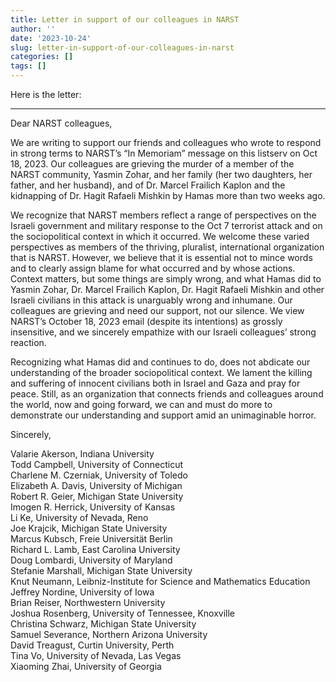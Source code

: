 ```yaml
---
title: Letter in support of our colleagues in NARST
author: ''
date: '2023-10-24'
slug: letter-in-support-of-our-colleagues-in-narst
categories: []
tags: []
---
```


Here is the letter:

---

Dear NARST colleagues,

We are writing to support our friends and colleagues who wrote to respond in strong terms to NARST’s “In Memoriam” message on this listserv on Oct 18, 2023. Our colleagues are grieving the murder of a member of the NARST community, Yasmin Zohar, and her family (her two daughters, her father, and her husband), and of Dr. Marcel Frailich Kaplon and the kidnapping of Dr. Hagit Rafaeli Mishkin by Hamas more than two weeks ago.

We recognize that NARST members reflect a range of perspectives on the Israeli government and military response to the Oct 7 terrorist attack and on the sociopolitical context in which it occurred. We welcome these varied perspectives as members of the thriving, pluralist, international organization that is NARST. However, we believe that it is essential not to mince words and to clearly assign blame for what occurred and by whose actions. Context matters, but some things are simply wrong, and what Hamas did to Yasmin Zohar, Dr. Marcel Frailich Kaplon, Dr. Hagit Rafaeli Mishkin and other Israeli civilians in this attack is unarguably wrong and inhumane. Our colleagues are grieving and need our support, not our silence. We view NARST’s October 18, 2023 email (despite its intentions) as grossly insensitive, and we sincerely empathize with our Israeli colleagues’ strong reaction.

Recognizing what Hamas did and continues to do, does not abdicate our understanding of the broader sociopolitical context. We lament the killing and suffering of innocent civilians both in Israel and Gaza and pray for peace. Still, as an organization that connects friends and colleagues around the world, now and going forward, we can and must do more to demonstrate our understanding and support amid an unimaginable horror.

Sincerely,

Valarie Akerson, Indiana University  
Todd Campbell, University of Connecticut  
Charlene M. Czerniak, University of Toledo  
Elizabeth A. Davis, University of Michigan  
Robert R. Geier, Michigan State University  
Imogen R. Herrick, University of Kansas  
Li Ke, University of Nevada, Reno  
Joe Krajcik, Michigan State University  
Marcus Kubsch, Freie Universität Berlin  
Richard L. Lamb, East Carolina University  
Doug Lombardi, University of Maryland  
Stefanie Marshall, Michigan State University  
Knut Neumann, Leibniz-Institute for Science and Mathematics Education  
Jeffrey Nordine, University of Iowa  
Brian Reiser, Northwestern University  
Joshua Rosenberg, University of Tennessee, Knoxville  
Christina Schwarz, Michigan State University  
Samuel Severance, Northern Arizona University  
David Treagust, Curtin University, Perth  
Tina Vo, University of Nevada, Las Vegas  
Xiaoming Zhai, University of Georgia  
